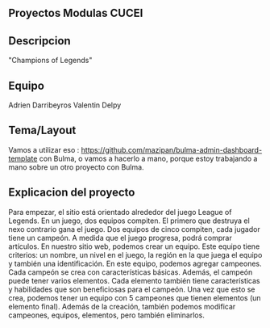 ## **Proyectos Modulas CUCEI**

## Descripcion
"Champions of Legends"

## Equipo
Adrien Darribeyros
Valentin Delpy

## Tema/Layout
Vamos a utilizar eso : https://github.com/mazipan/bulma-admin-dashboard-template con Bulma, o vamos a hacerlo a mano, porque estoy trabajando a mano sobre un otro proyecto con Bulma.

## Explicacion del proyecto

Para empezar, el sitio está orientado alrededor del juego League of Legends.
En un juego, dos equipos compiten. El primero que destruya el nexo contrario gana el juego. Dos equipos de cinco compiten, cada jugador tiene un campeón. A medida que el juego progresa, podrá comprar artículos.
En nuestro sitio web, podemos crear un equipo. Este equipo tiene criterios: un nombre, un nivel en el juego, la región en la que juega el equipo y también una identificación. En este equipo, podemos agregar campeones. Cada campeón se crea con características básicas. Además, el campeón puede tener varios elementos. Cada elemento también tiene características y habilidades que son beneficiosas para el campeón.
Una vez que esto se crea, podemos tener un equipo con 5 campeones que tienen elementos (un elemento final).
Además de la creación, también podemos modificar campeones, equipos, elementos, pero también eliminarlos.

